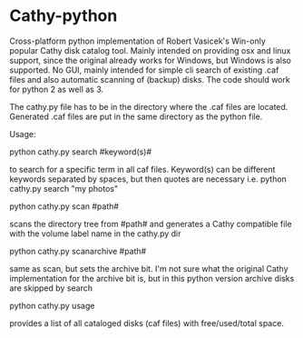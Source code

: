# Cathy-python
Cross-platform python implementation of Robert Vasicek's Win-only popular Cathy disk catalog tool. Mainly intended on providing osx and linux support, since the original already works for Windows, but Windows is also supported. No GUI, mainly intended for simple cli search of existing .caf files and also automatic scanning of (backup) disks. The code should work for python 2 as well as 3.

The cathy.py file has to be in the directory where the .caf files are located. Generated .caf files are put in the same directory as the python file.

Usage:

python cathy.py search #keyword(s)#
  
  to search for a specific term in all caf files. Keyword(s) can be different keywords separated by spaces, but then quotes are necessary
  i.e. python cathy.py search "my photos"
  
python cathy.py scan #path#
  
  scans the directory tree from #path# and generates a Cathy compatible file with the volume label name in the cathy.py dir
  
python cathy.py scanarchive #path#
  
  same as scan, but sets the archive bit. I'm not sure what the original Cathy implementation for the archive bit is,
  but in this python version archive disks are skipped by search

python cathy.py usage

  provides a list of all cataloged disks (caf files) with free/used/total space.
